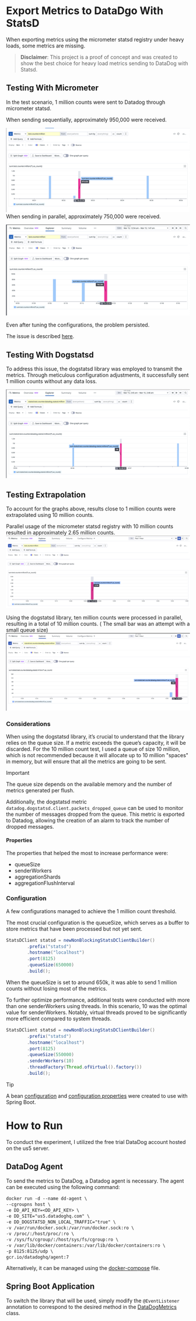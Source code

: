 # Export Metrics to DataDgo With StatsD

When exporting metrics using the micrometer statsd registry under heavy loads, some metrics are missing.

> **Disclaimer**: This project is a proof of concept and was created to show the best choice for heavy load metrics
> sending to DataDog with Statsd.

## Testing With Micrometer

In the test scenario, 1 million counts were sent to Datadog through micrometer statsd.

When sending sequentially, approximately 950,000 were received.

![micrometer sequencial](micrometer-sequencial.png)
When sending in parallel, approximately 750,000 were received.

![micrometer parallel](micrometer-parallel.png)

Even after tuning the configurations, the problem persisted.

The issue is described [here](https://github.com/micrometer-metrics/micrometer/issues/2908).

## Testing With Dogstatsd

To address this issue, the dogstatsd library was employed to transmit the metrics. Through meticulous configuration
adjustments, it successfully sent 1 million counts without any data loss.

![dogstatsd](dogstatsd.png)

## Testing Extrapolation

To account for the graphs above, results close to 1 million counts were extrapolated using 10 million counts.

Parallel usage of the micrometer statsd registry with 10 million counts resulted in approximately 2.65 million counts.
![micrometer parallel 10 million](micrometer-10million.png)

Using the dogstatsd library, ten million counts were processed in parallel, resulting in a total of 10 million counts. (
The small bar was an attempt with a small queue size)
![dogstatsd 10 million](dogstatsd-10million.png)

### Considerations

When using the dogstatsd library, it’s crucial to understand that the library relies on the queue size. If a metric
exceeds the queue’s capacity, it will be discarded.
For the 10 million count test, I used a queue of size 10 million, which is not recommended because it will allocate up
to 10 million "spaces" in memory, but will ensure that all the metrics are going to be sent.

> [!IMPORTANT]
> The queue size depends on the available memory and the number of metrics generated per flush.

Additionally, the dogstatsd metric `datadog.dogstatsd.client.packets_dropped_queue` can be used to monitor the number of
messages dropped from the queue. This metric is exported to Datadog, allowing the creation of an alarm to track the
number of dropped messages.

#### Properties

The properties that helped the most to increase performance were:
- queueSize
- senderWorkers
- aggregationShards
- aggregationFlushInterval

### Configuration

A few configurations managed to achieve the 1 million count threshold.

The most crucial configuration is the queueSize, which serves as a buffer to store metrics that have been processed but
not yet sent.

```java
StatsDClient statsd = newNonBlockingStatsDClientBuilder()
        .prefix("statsd")
        .hostname("localhost")
        .port(8125)
        .queueSize(650000)
        .build();
```

When the queueSize is set to around 650k, it was able to send 1 million counts without losing most of the metrics.

To further optimize performance, additional tests were conducted with more than one senderWorkers using threads. In this
scenario, 10 was the optimal value for senderWorkers. Notably, virtual threads proved to be significantly more efficient
compared to system threads.

```java
StatsDClient statsd = newNonBlockingStatsDClientBuilder()
        .prefix("statsd")
        .hostname("localhost")
        .port(8125)
        .queueSize(550000)
        .senderWorkers(10)
        .threadFactory(Thread.ofVirtual().factory())
        .build();
```

> [!TIP]
> A bean [configuration](src/main/java/com/magnus/datadog_metrics_test/config/DogStatsDConfig.java) and [configuration properties](src/main/java/com/magnus/datadog_metrics_test/config/DogStatsDProperties.java) were created to use with Spring Boot.

# How to Run

To conduct the experiment, I utilized the free trial DataDog account hosted on the us5 server.

## DataDog Agent

To send the metrics to DataDog, a Datadog agent is necessary. The agent can be executed using the following command:

```shell
docker run -d --name dd-agent \
--cgroupns host \
-e DD_API_KEY=<DD_API_KEY> \
-e DD_SITE="us5.datadoghq.com" \
-e DD_DOGSTATSD_NON_LOCAL_TRAFFIC="true" \
-v /var/run/docker.sock:/var/run/docker.sock:ro \
-v /proc/:/host/proc/:ro \
-v /sys/fs/cgroup/:/host/sys/fs/cgroup:ro \
-v /var/lib/docker/containers:/var/lib/docker/containers:ro \
-p 8125:8125/udp \
gcr.io/datadoghq/agent:7
```

Alternatively, it can be managed using the [docker-compose](docker-compose.yml) file.

## Spring Boot Application

To switch the library that will be used, simply modify the `@EventListener` annotation to correspond to the desired
method in the [DataDogMetrics](src/main/java/com/magnus/datadog_metrics_test/metrics/DatadogMetrics.java) class.

